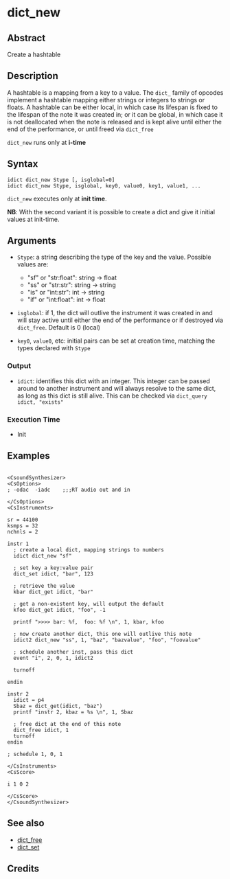 # dict_new

## Abstract

Create a hashtable 

## Description

A hashtable is a mapping from a key to a value. The `dict_` family of opcodes 
implement a hashtable mapping either strings or integers to strings or floats. 
A hashtable can be either local, in which case its lifespan is fixed to the lifespan 
of the note it was created in; or it can be global, in which case it is not 
deallocated when the note is released and is kept alive until either the end 
of the performance, or until freed via `dict_free`

`dict_new` runs only at **i-time**

## Syntax

    idict dict_new Stype [, isglobal=0]
    idict dict_new Stype, isglobal, key0, value0, key1, value1, ...

`dict_new` executes only at **init time**. 
    
**NB**: With the second variant it is possible to create a dict and give it initial values at init-time. 

## Arguments

* `Stype`: a string describing the type of the key and the value. Possible values are:
    * "sf" or "str:float": string → float
    * "ss" or "str:str": string → string
    * "is" or "ìnt:str": int → string
    * "if" or "int:float": int → float
     
* `isglobal`: if 1, the dict will outlive the instrument it was created in and 
              will stay active until either the end of the performance or if 
              destroyed via `dict_free`. Default is 0 (local)
* `key0`, `value0`, etc: initial pairs can be set at creation time, matching 
              the types declared with `Stype` 

### Output

* `idict`: identifies this dict with an integer. This integer can be passed around to another instrument and will always resolve to the same dict, as long as this dict is still alive. This can be checked via `dict_query idict, "exists"`

### Execution Time

* Init


## Examples

```csound

<CsoundSynthesizer>
<CsOptions>
; -odac  -iadc    ;;;RT audio out and in

</CsOptions>
<CsInstruments>

sr = 44100
ksmps = 32
nchnls = 2

instr 1	
  ; create a local dict, mapping strings to numbers
  idict dict_new "sf"
  
  ; set key a key:value pair
  dict_set idict, "bar", 123

  ; retrieve the value
  kbar dict_get idict, "bar"
  
  ; get a non-existent key, will output the default
  kfoo dict_get idict, "foo", -1 

  printf ">>>> bar: %f,  foo: %f \n", 1, kbar, kfoo 

  ; now create another dict, this one will outlive this note
  idict2 dict_new "ss", 1, "baz", "bazvalue", "foo", "foovalue"
  
  ; schedule another inst, pass this dict
  event "i", 2, 0, 1, idict2
  
  turnoff

endin

instr 2
  idict = p4
  Sbaz = dict_get(idict, "baz")
  printf "instr 2, kbaz = %s \n", 1, Sbaz
  
  ; free dict at the end of this note
  dict_free idict, 1  
  turnoff
endin

; schedule 1, 0, 1

</CsInstruments>
<CsScore>

i 1 0 2

</CsScore>
</CsoundSynthesizer> 
```

## See also

* [dict_free](dict_free.md)
* [dict_set](dict_set.md)

## Credits
